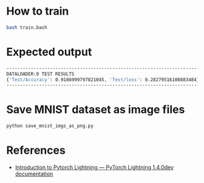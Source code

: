 # How to train

```sh
bash train.bash
```

# Expected output

```sh
--------------------------------------------------------------------------------
DATALOADER:0 TEST RESULTS
{'Test/Accuracy': 0.9186999797821045, 'Test/loss': 0.28279516100883484}
--------------------------------------------------------------------------------
```

# Save MNIST dataset as image files

```sh
python save_mnist_imgs_as_png.py
```

# References

- [Introduction to Pytorch Lightning — PyTorch Lightning 1.4.0dev documentation](https://pytorch-lightning.readthedocs.io/en/latest/notebooks/lightning_examples/mnist-hello-world.html)
